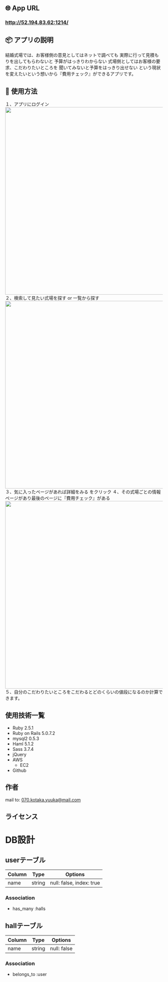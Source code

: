 ## 🌐 App URL

### **http://52.194.83.62:1214/**  

## 📦 アプリの説明
結婚式場では、お客様側の意見としてはネットで調べても
実際に行って見積もりを出してもらわないと
予算がはっきりわからない
式場側としてはお客様の要求、こだわりたいところを
聞いてみないと予算をはっきり出せない
という現状を変えたいという想いから『費用チェック』ができるアプリです。

## 💬 使用方法

１、アプリにログイン
  <img src="https://i.gyazo.com/5d2d10f7775bb52f675a039c5501b066.png" width="600x600"><br>
２、検索して見たい式場を探す or 一覧から探す<br>
  <img src="https://i.gyazo.com/003f69ebb6ea926654a85b5c26997092.jpg" width="600x600"><br>
３、気に入ったページがあれば詳細をみる をクリック
４、その式場ごとの情報ページがあり最後のページに『費用チェック』がある<br>
  <img src="https://i.gyazo.com/51dafe0433f5f53e6eff7e9b96417d6b.jpg" width="600x600"><br>
５、自分のこだわりたいところをこだわるとどのくらいの値段になるのか計算できます。

 
## 使用技術一覧

- Ruby 2.5.1
- Ruby on Rails 5.0.7.2
- mysql2 0.5.3
- Haml 5.1.2
- Sass 3.7.4
- jQuery
- AWS
  - EC2
- Github
 
## 作者

mail to: 070.kotaka.yuuka@mail.com
 
## ライセンス
<!--  
[MIT](http://TomoakiTANAKA.mit-license.org)</blockquote> -->


# DB設計

## userテーブル
|Column|Type|Options|
|------|----|-------|
|name|string|null: false, index: true|

### Association
- has_many :halls

## hallテーブル

|Column|Type|Options|
|------|----|-------|
|name|string|null: false|

### Association
- belongs_to :user